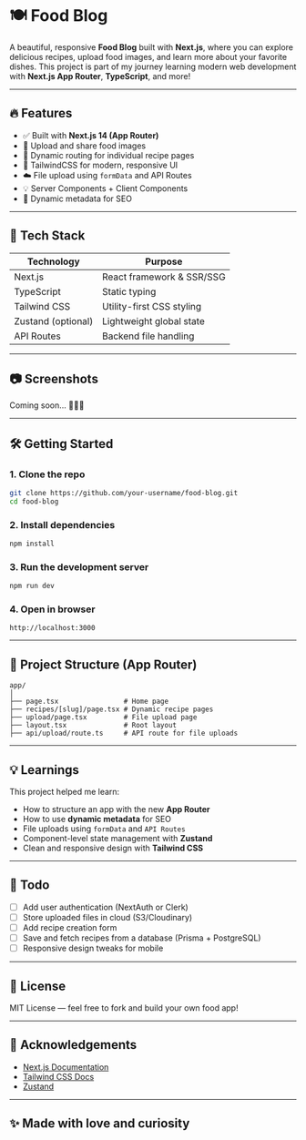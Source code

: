 # 🍽️ Food Blog

A beautiful, responsive **Food Blog** built with **Next.js**, where you can explore delicious recipes, upload food images, and learn more about your favorite dishes. This project is part of my journey learning modern web development with **Next.js App Router**, **TypeScript**, and more!

---

## 🔥 Features

- ✅ Built with **Next.js 14 (App Router)**
- 🍱 Upload and share food images
- 📖 Dynamic routing for individual recipe pages
- 🎨 TailwindCSS for modern, responsive UI
- ☁️ File upload using `formData` and API Routes
- 💡 Server Components + Client Components
- 🧠 Dynamic metadata for SEO

---

## 🚀 Tech Stack

| Technology         | Purpose                   |
| ------------------ | ------------------------- |
| Next.js            | React framework & SSR/SSG |
| TypeScript         | Static typing             |
| Tailwind CSS       | Utility-first CSS styling |
| Zustand (optional) | Lightweight global state  |
| API Routes         | Backend file handling     |
---

## 📷 Screenshots

Coming soon... 👨‍🍳📸

---

## 🛠️ Getting Started

### 1. Clone the repo

```bash
git clone https://github.com/your-username/food-blog.git
cd food-blog
```

### 2. Install dependencies

```bash
npm install
```

### 3. Run the development server

```bash
npm run dev
```

### 4. Open in browser

```
http://localhost:3000
```

---

## 📁 Project Structure (App Router)

```
app/
│
├── page.tsx                # Home page
├── recipes/[slug]/page.tsx # Dynamic recipe pages
├── upload/page.tsx         # File upload page
├── layout.tsx              # Root layout
├── api/upload/route.ts     # API route for file uploads
```

---

## 💡 Learnings

This project helped me learn:

- How to structure an app with the new **App Router**
- How to use **dynamic metadata** for SEO
- File uploads using `formData` and `API Routes`
- Component-level state management with **Zustand**
- Clean and responsive design with **Tailwind CSS**

---

## 📌 Todo

- [ ] Add user authentication (NextAuth or Clerk)
- [ ] Store uploaded files in cloud (S3/Cloudinary)
- [ ] Add recipe creation form
- [ ] Save and fetch recipes from a database (Prisma + PostgreSQL)
- [ ] Responsive design tweaks for mobile

---

## 📄 License

MIT License — feel free to fork and build your own food app!

---

## 🙌 Acknowledgements

- [Next.js Documentation](https://nextjs.org/docs)
- [Tailwind CSS Docs](https://tailwindcss.com/docs)
- [Zustand](https://github.com/pmndrs/zustand)

---

## ✨ Made with love and curiosity
